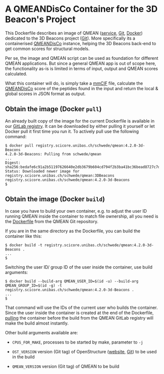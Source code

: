 A QMEANDisCo Container for the 3D Beacon's Project
===================================================

This Dockerfile describes an image of QMEAN ([service](
https://swissmodel.expasy.org/qmean/),
[Git](https://git.scicore.unibas.ch/schwede/QMEAN),
[Docker](https://git.scicore.unibas.ch/schwede/QMEAN/container_registry))
dedicated to the 3D Beacons project ([Git](https://github.com/3D-Beacons)).
More specifically its a containerised [QMEANDisCo](
https://pubmed.ncbi.nlm.nih.gov/31697312) instance, helping the 3D Beacons
back-end to get common scores for structural models.

Per se, the image and QMEAN script can be used as foundation for different QMEAN
applications. But since a general QMEAN app is out of scope here, the
functionality as-is is limited in terms of input, output and QMEAN scores
calculated.

What this container will do, is simply take a [mmCIF](http://mmcif.rcsb.org)
file, calculate the [QMEANDisCo](
https://pubmed.ncbi.nlm.nih.gov/31697312) score of the peptides found in the
input and return the local & global scores in JSON format as output.


<a name="qmeanpull"></a>Obtain the image (Docker `pull`)
------------------------------

An already built copy of the image for the current Dockerfile is available in
our [GitLab registry](
https://git.scicore.unibas.ch/schwede/QMEAN/container_registry). It can be
downloaded by either pulling it yourself or let Docker pull it first time you
run it. To actively pull use the following command:

```terminal
$ docker pull registry.scicore.unibas.ch/schwede/qmean:4.2.0-3d-Beacons
4.2.0-3d-Beacons: Pulling from schwede/qmean
...
Digest: sha256:bedafe6c91a2b51197626640e2db3679b604cd794f2b3ba41bc36bead8727c7d
Status: Downloaded newer image for registry.scicore.unibas.ch/schwede/qmean:3DBeacons
registry.scicore.unibas.ch/schwede/qmean:4.2.0-3d-Beacons
$
```


Obtain the image (Docker `build`)
------------------------------

In case you have to build your own container, e.g. to adjust the user ID running
QMEAN inside the container to match file ownership, all you need is the
[Dockerfile](docker/Dockerfile) from the QMEAN Git repository.

If you are in the same directory as the Dockerfile, you can build the container
like this:

```terminal
$ docker build -t registry.scicore.unibas.ch/schwede/qmean:4.2.0-3d-Beacons .
...
$
```

Switching the user ID/ group ID of the user inside the container, use build
arguments:

```terminal
$ docker build --build-arg QMEAN_USER_ID=$(id -u) --build-arg QMEAN_GROUP_ID=$(id -g) -t registry.scicore.unibas.ch/schwede/qmean:4.2.0-3d-Beacons .
...
$
```

That command will use the IDs of the current user who builds the container.
Since the user inside the container is created at the end of the Dockerfile,
[pulling](#qmeanpull) the container before the build from the QMEAN GitLab
registry will make the build almost instantly.

Other build arguments available are:

- `CPUS_FOR_MAKE`, processes to be started by make, parameter to `-j`

- `OST_VERSION` version (Git tag) of OpenStructure ([website](
  https://openstructure.org), [Git](
  https://git.scicore.unibas.ch/schwede/openstructure)) to be used in the build

- `QMEAN_VERSION` version (Git tag) of QMEAN to be build


[comment]: <> ( LocalWords:  QMEANDisCo mmCIF JSON GitLab DBeacons cd OST )
[comment]: <> ( LocalWords:  schwede qmean sha )
